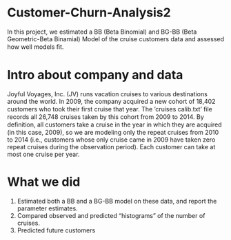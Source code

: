 # Customer-Churn-Analysis2
In this project, we estimated a BB (Beta Binomial)  and BG-BB (Beta Geometric-Beta Binamial) Model of the cruise customers data and assessed how well models ﬁt. 

# Intro about company and data 
Joyful Voyages, Inc. (JV) runs vacation cruises to various destinations around the world. In 2009, the company acquired a new cohort of 18,402 customers who took their ﬁrst cruise that year. The ’cruises calib.txt’ ﬁle records all 26,748 cruises taken by this cohort from 2009 to 2014. By deﬁnition, all customers take a cruise in the year in which they are acquired (in this case, 2009), so we are modeling only the repeat cruises from 2010 to 2014 (i.e., customers whose only cruise came in 2009 have taken zero repeat cruises during the observation period). Each customer can take at most one cruise per year.

# What we did 
 1. Estimated both a BB and a BG-BB model on these data, and report the parameter estimates. 
 2. Compared observed and predicted “histograms” of the number of cruises.
 3. Predicted future customers
